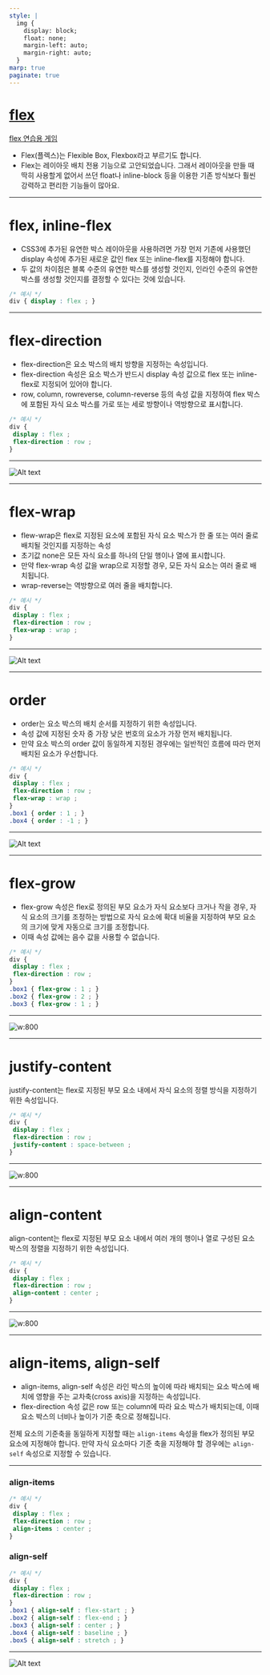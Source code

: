 ```yaml
---
style: |
  img {
    display: block;
    float: none;
    margin-left: auto;
    margin-right: auto;
  }
marp: true
paginate: true
---
```

# [flex](https://studiomeal.com/archives/197)
[flex 연습용 게임](https://flexboxfroggy.com/#ko)

- Flex(플렉스)는 Flexible Box, Flexbox라고 부르기도 합니다.
- Flex는 레이아웃 배치 전용 기능으로 고안되었습니다. 그래서 레이아웃을 만들 때 딱히 사용할게 없어서 쓰던 float나 inline-block 등을 이용한 기존 방식보다 훨씬 강력하고 편리한 기능들이 많아요.

---
# flex, inline-flex
- CSS3에 추가된 유연한 박스 레이아웃을 사용하려면 가장 먼저 기존에 사용했던 display 속성에 추가된 새로운 값인 flex 또는 inline-flex를 지정해야 합니다.
- 두 값의 차이점은 블록 수준의 유연한 박스를 생성할 것인지, 인라인 수준의 유연한 박스를 생성할 것인지를 결정할 수 있다는 것에 있습니다.

```css
/* 예시 */
div { display : flex ; }
```

---
# flex-direction
- flex-direction은 요소 박스의 배치 방향을 지정하는 속성입니다.
- flex-direction 속성은 요소 박스가 반드시 display 속성 값으로 flex 또는 inline-flex로 지정되어 있어야 합니다.
- row, column, rowreverse, column-reverse 등의 속성 값을 지정하여 flex 박스에 포함된 자식 요소 박스를 가로 또는 세로 방향이나 역방향으로 표시합니다.

```css
/* 예시 */
div {
 display : flex ;
 flex-direction : row ;
}
```

---
![Alt text](./img/flex/image.png)

---
# flex-wrap
- flew-wrap은 flex로 지정된 요소에 포함된 자식 요소 박스가 한 줄 또는 여러 줄로 배치될 것인지를 지정하는 속성
- 초기값 none은 모든 자식 요소를 하나의 단일 행이나 열에 표시합니다.
- 만약 flex-wrap 속성 값을 wrap으로 지정할 경우, 모든 자식 요소는 여러 줄로 배치됩니다.
- wrap-reverse는 역방향으로 여러 줄을 배치합니다.

```css
/* 예시 */
div {
 display : flex ;
 flex-direction : row ;
 flex-wrap : wrap ;
}
```

---
![Alt text](./img/flex/image-1.png)

---
# order
- order는 요소 박스의 배치 순서를 지정하기 위한 속성입니다.
- 속성 값에 지정된 숫자 중 가장 낮은 번호의 요소가 가장 먼저 배치됩니다.
- 만약 요소 박스의 order 값이 동일하게 지정된 경우에는 일반적인 흐름에 따라 먼저 배치된 요소가 우선합니다.

```css
/* 예시 */
div {
 display : flex ;
 flex-direction : row ;
 flex-wrap : wrap ;
}
.box1 { order : 1 ; }
.box4 { order : -1 ; }
```
---
![Alt text](./img/flex/image-2.png)

---
# flex-grow
- flex-grow 속성은 flex로 정의된 부모 요소가 자식 요소보다 크거나 작을 경우, 자식 요소의 크기를 조정하는 방법으로 자식 요소에 확대 비율을 지정하여 부모 요소의 크기에 맞게 자동으로 크기를 조정합니다.
- 이때 속성 값에는 음수 값을 사용할 수 없습니다.

```css
/* 예시 */
div {
 display : flex ;
 flex-direction : row ;
}
.box1 { flex-grow : 1 ; }
.box2 { flex-grow : 2 ; }
.box3 { flex-grow : 1 ; }
```
---
![w:800](./img/flex/image-3.png)

---
# justify-content
justify-content는 flex로 지정된 부모 요소 내에서 자식 요소의 정렬 방식을 지정하기 위한 속성입니다.

```css
/* 예시 */
div {
 display : flex ;
 flex-direction : row ;
 justify-content : space-between ;
}
```
---
![w:800](./img/flex/image-4.png)

---
# align-content
align-content는 flex로 지정된 부모 요소 내에서 여러 개의 행이나 열로 구성된 요소 박스의 정렬을 지정하기 위한 속성입니다.

```css
/* 예시 */
div {
 display : flex ;
 flex-direction : row ;
 align-content : center ;
}
```
---
![w:800](./img/flex/image-5.png)

---
# align-items, align-self
- align-items, align-self 속성은 라인 박스의 높이에 따라 배치되는 요소 박스에 배치에 영향을 주는 교차축(cross axis)을 지정하는 속성입니다.
- flex-direction 속성 값은 row 또는 column에 따라 요소 박스가 배치되는데, 이때 요소 박스의 너비나 높이가 기준 축으로 정해집니다.

전체 요소의 기준축을 동일하게 지정할 때는 `align-items` 속성을 flex가 정의된 부모 요소에 지정해야 합니다. 만약 자식 요소마다 기준 축을 지정해야 할 경우에는 `align-self` 속성으로 지정할 수 있습니다.

---
### align-items
```css
/* 예시 */
div {
 display : flex ;
 flex-direction : row ;
 align-items : center ;
}
```

### align-self
```css
/* 예시 */
div {
 display : flex ;
 flex-direction : row ;
}
.box1 { align-self : flex-start ; }
.box2 { align-self : flex-end ; }
.box3 { align-self : center ; }
.box4 { align-self : baseline ; }
.box5 { align-self : stretch ; }
```
---
![Alt text](./img/flex/image-6.png)


